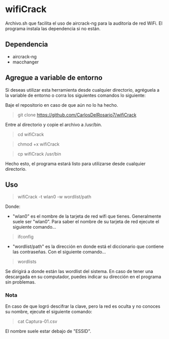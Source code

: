 # wifiCrack

Archivo.sh que facilita el uso de aircrack-ng para la auditoría de red WiFi. El programa instala las dependencia si no están.

## Dependencia

- aircrack-ng
- macchanger

## Agregue a variable de entorno

Si deseas utilizar esta herramienta desde cualquier directorio, agréguela a la variable de entorno o corra los siguientes comandos lo siguiente:

Baje el repositorio en caso de que aún no lo ha hecho.

> git clone https://github.com/CarlosDelRosario7/wifiCrack

Entre al directorio y copie el archivo a /usr/bin.

> cd wifiCrack

> chmod +x wifiCrack

> cp wifiCrack /usr/bin

Hecho esto, el programa estará listo para utilizarse desde cualquier directorio.

## Uso

> wifiCrack -t wlan0 -w wordlist/path

Donde:
- "wlan0" es el nombre de la tarjeta de red wifi que tienes. Generalmente suele ser "wlan0". Para saber el nombre de su tarjeta de red ejecute el siguiente comando...

> ifconfig

- "wordlist/path" es la dirección en donde está el diccionario que contiene las contraseñas. Con el siguiente comando...

> wordlists

Se dirigirá a donde están las wordlist del sistema. En caso de tener una descargada en su computador, puedes indicar su dirección en el programa sin problemas.

### Nota
En caso de que logró descifrar la clave, pero la red es oculta y no conoces su nombre, ejecute el siguiente comando:

> cat Captura-01.csv

El nombre suele estar debajo de "ESSID".
